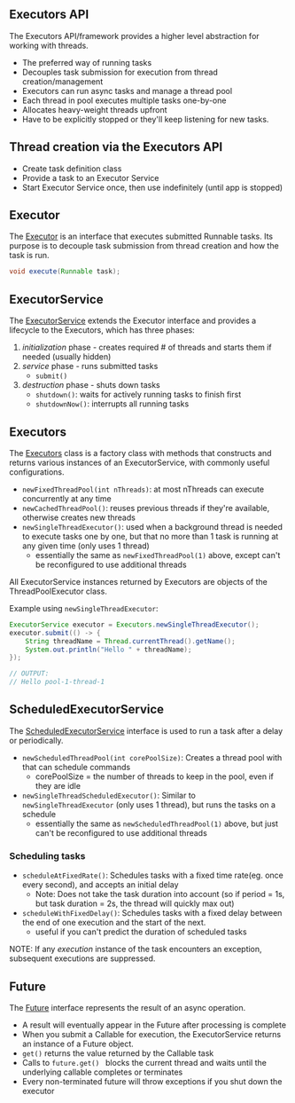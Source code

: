 ## Executors API

The Executors API/framework provides a higher level abstraction for working with threads.

- The preferred way of running tasks
- Decouples task submission for execution from thread creation/management
- Executors can run async tasks and manage a thread pool
- Each thread in pool executes multiple tasks one-by-one
- Allocates heavy-weight threads upfront
- Have to be explicitly stopped or they'll keep listening for new tasks.

## Thread creation via the Executors API

- Create task definition class
- Provide a task to an Executor Service
- Start Executor Service once, then use indefinitely (until app is stopped)

## Executor

The [Executor](https://docs.oracle.com/javase/8/docs/api/java/util/concurrent/Executor.html) is an interface that executes submitted Runnable tasks.
Its purpose is to decouple task submission from thread creation and how the task is run.

```java
void execute(Runnable task);
```

## ExecutorService

The [ExecutorService](https://docs.oracle.com/javase/7/docs/api/java/util/concurrent/ExecutorService.html) extends the Executor interface and provides a lifecycle to the Executors, which has three phases:

1. *initialization* phase - creates required # of threads and starts them if needed (usually hidden)
2. *service* phase - runs submitted tasks
   - `submit()`
3. *destruction* phase - shuts down tasks
   - `shutdown()`: waits for actively running tasks to finish first
   - `shutdownNow()`: interrupts all running tasks

## Executors

The [Executors](https://docs.oracle.com/javase/7/docs/api/java/util/concurrent/Executors.html) class is a factory class with methods that constructs and returns various instances of an ExecutorService, with commonly useful configurations.

- `newFixedThreadPool(int nThreads)`:  at most nThreads can execute concurrently at any time
- `newCachedThreadPool()`: reuses previous threads if they're available, otherwise creates new threads
- `newSingleThreadExecutor()`: used when a background thread is needed to execute tasks one by one, but that no more than 1 task is running at any given time (only uses 1 thread)
   - essentially the same as `newFixedThreadPool(1)` above, except can't be reconfigured to use additional threads

All ExecutorService instances returned by Executors are objects of the ThreadPoolExecutor class.

Example using `newSingleThreadExecutor`:
```java
ExecutorService executor = Executors.newSingleThreadExecutor();
executor.submit(() -> {
    String threadName = Thread.currentThread().getName();
    System.out.println("Hello " + threadName);
});

// OUTPUT:
// Hello pool-1-thread-1
```

## ScheduledExecutorService

The [ScheduledExecutorService](https://docs.oracle.com/javase/7/docs/api/java/util/concurrent/ScheduledExecutorService.html) interface is used to run a task after a delay or periodically.

- `newScheduledThreadPool(int corePoolSize)`: Creates a thread pool with that can schedule commands
  - corePoolSize = the number of threads to keep in the pool, even if they are idle
- `newSingleThreadScheduledExecutor()`: Similar to `newSingleThreadExecutor` (only uses 1 thread), but runs the tasks on a schedule
  - essentially the same as `newScheduledThreadPool(1)` above, but just can't be reconfigured to use additional threads

### Scheduling tasks

- `scheduleAtFixedRate()`: Schedules tasks with a fixed time rate(eg. once every second), and accepts an initial delay
    - Note: Does not take the task duration into account (so if period = 1s, but task duration = 2s, the thread will quickly max out)
- `scheduleWithFixedDelay()`: Schedules tasks with a fixed delay between the end of one execution and the start of the next.
    - useful if you can't predict the duration of scheduled tasks

NOTE: If any *execution* instance of the task encounters an exception, subsequent executions are suppressed.

## Future

The [Future](https://docs.oracle.com/javase/9/docs/api/java/util/concurrent/Future.html) interface represents the result of an async operation.

- A result will eventually appear in the Future after processing is complete
- When you submit a Callable for execution, the ExecutorService returns an instance of a Future object.
- `get()` returns the value returned by the Callable task
- Calls to `future.get() ` blocks the current thread and waits until the underlying callable completes or terminates
- Every non-terminated future will throw exceptions if you shut down the executor
